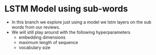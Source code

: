 # LSTM Model using sub-words
- In this branch we explore just using a model we lstm layers on the sub words from our reviews.
- We will still play around with the following hyperparameters 
  - embedding dimensions 
  - maximum length of sequence
  - vocabulary size
 
